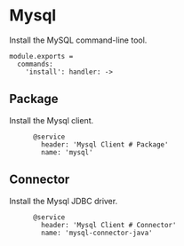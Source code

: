 
# Mysql

Install the MySQL command-line tool.

    module.exports =
      commands:
        'install': handler: ->

## Package

Install the Mysql client.

          @service
            header: 'Mysql Client # Package'
            name: 'mysql'

## Connector

Install the Mysql JDBC driver.

          @service
            header: 'Mysql Client # Connector'
            name: 'mysql-connector-java'
